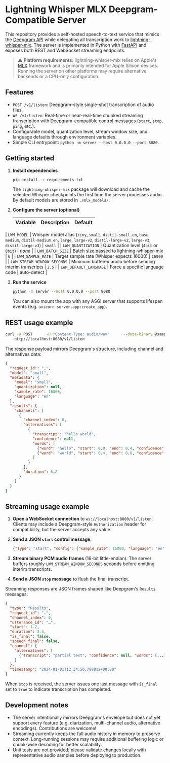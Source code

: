# Lightning Whisper MLX Deepgram-Compatible Server

This repository provides a self-hosted speech-to-text service that mimics the
[Deepgram API](https://developers.deepgram.com/reference/) while delegating all
transcription work to [lightning-whisper-mlx](https://github.com/lightning-ai/lightning-whisper-mlx).
The server is implemented in Python with [FastAPI](https://fastapi.tiangolo.com/)
and exposes both REST and WebSocket streaming endpoints.

> ⚠️ **Platform requirements:** lightning-whisper-mlx relies on Apple's
> [MLX](https://ml-explore.github.io/mlx/build/html/index.html) framework and is
> primarily intended for Apple Silicon devices. Running the server on other
> platforms may require alternative backends or a CPU-only configuration.

## Features

- `POST /v1/listen`: Deepgram-style single-shot transcription of audio files.
- `WS /v1/listen`: Real-time or near-real-time chunked streaming transcription with
  Deepgram-compatible control messages (`start`, `stop`, `ping`, etc.).
- Configurable model, quantization level, stream window size, and language
  defaults through environment variables.
- Simple CLI entrypoint: `python -m server --host 0.0.0.0 --port 8080`.

## Getting started

1. **Install dependencies**

   ```bash
   pip install -r requirements.txt
   ```

   The `lightning-whisper-mlx` package will download and cache the selected
   Whisper checkpoints the first time the server processes audio. By default
   models are stored in `./mlx_models/`.

2. **Configure the server (optional)**

   | Variable | Description | Default |
   | --- | --- | --- |
  | `LWM_MODEL` | Whisper model alias (`tiny`, `small`, `distil-small.en`, `base`, `medium`, `distil-medium.en`, `large`, `large-v2`, `distil-large-v2`, `large-v3`, `distil-large-v3`) | `small` |
   | `LWM_QUANTIZATION` | Quantization level (`4bit` or `8bit`) | _none_ |
   | `LWM_BATCH_SIZE` | Batch size passed to lightning-whisper-mlx | `6` |
   | `LWM_SAMPLE_RATE` | Target sample rate (Whisper expects 16000) | `16000` |
   | `LWM_STREAM_WINDOW_SECONDS` | Minimum buffered audio before sending interim transcripts | `2.5` |
   | `LWM_DEFAULT_LANGUAGE` | Force a specific language code | auto-detect |

3. **Run the service**

   ```bash
   python -m server --host 0.0.0.0 --port 8080
   ```

   You can also mount the app with any ASGI server that supports lifespan events
   (e.g. `uvicorn server.app:create_app`).

## REST usage example

```bash
curl -X POST      -H "Content-Type: audio/wav"      --data-binary @sample.wav \
    http://localhost:8080/v1/listen
```

The response payload mirrors Deepgram's structure, including channel and
alternatives data:

```json
{
  "request_id": "…",
  "model": "small",
  "metadata": {
    "model": "small",
    "quantization": null,
    "sample_rate": 16000,
    "language": "en"
  },
  "results": {
    "channels": [
      {
        "channel_index": 0,
        "alternatives": [
          {
            "transcript": "hello world",
            "confidence": null,
            "words": [
              {"word": "hello", "start": 0.0, "end": 0.4, "confidence": 0.92},
              {"word": "world", "start": 0.4, "end": 0.8, "confidence": 0.90}
            ]
          }
        ],
        "duration": 0.8
      }
    ]
  }
}
```

## Streaming usage example

1. **Open a WebSocket connection** to `ws://localhost:8080/v1/listen`. Clients
   may include a Deepgram-style `Authorization` header for compatibility, but
   the server accepts any value.
2. **Send a JSON `start` control message**:

   ```json
   {"type": "start", "config": {"sample_rate": 16000, "language": "en"}}
   ```

3. **Stream binary PCM audio frames** (16-bit little-endian). The server buffers
   roughly `LWM_STREAM_WINDOW_SECONDS` seconds before emitting interim
   transcripts.
4. **Send a JSON `stop` message** to flush the final transcript.

Streaming responses are JSON frames shaped like Deepgram's `Results` messages:

```json
{
  "type": "Results",
  "request_id": "…",
  "channel_index": 0,
  "utterance_id": "…",
  "start": 1.2,
  "duration": 3.4,
  "is_final": false,
  "speech_final": false,
  "channel": {
    "alternatives": [
      {"transcript": "partial text", "confidence": null, "words": [...]}
    ]
  },
  "timestamp": "2024-01-01T12:34:56.789012+00:00"
}
```

When `stop` is received, the server issues one last message with `is_final` set
to `true` to indicate transcription has completed.

## Development notes

- The server intentionally mirrors Deepgram's envelope but does not yet support
  every feature (e.g. diarization, multi-channel audio, alternative encodings).
  Contributions are welcome!
- Streaming currently keeps the full audio history in memory to preserve
  context. Long-running sessions may require additional buffering logic or
  chunk-wise decoding for better scalability.
- Unit tests are not provided; please validate changes locally with representative
  audio samples before deploying to production.
